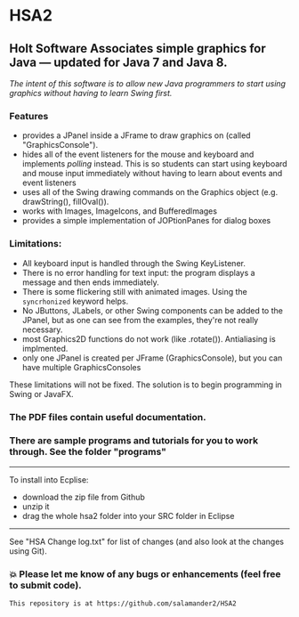 # HSA2

## Holt Software Associates simple graphics for Java &mdash; updated for Java 7 and Java 8.

*The intent of this software is to allow new Java programmers to start using graphics without having to learn Swing first.*

### Features
* provides a JPanel inside a JFrame to draw graphics on (called "GraphicsConsole"). 
* hides all of the event listeners for the mouse and keyboard and implements _polling_ instead. This is so students can start using keyboard and mouse input immediately without having to learn about events and event listeners
* uses all of the Swing drawing commands on the Graphics object (e.g. drawString(), fillOval()).
* works with Images, ImageIcons, and BufferedImages
* provides a simple implementation of JOPtionPanes for dialog boxes

### Limitations:
* All keyboard input is handled through the Swing KeyListener. 
* There is no error handling for text input: the program displays a message and then ends immediately.
* There is some flickering still with animated images. Using the `syncrhonized` keyword helps. 
* No JButtons, JLabels, or other Swing components can be added to the JPanel, but as one can see from the examples, they're not really necessary.
* most Graphics2D functions do not work (like .rotate()).  Antialiasing is implmented.
* only one JPanel is created per JFrame (GraphicsConsole), but you can have multiple GraphicsConsoles

These limitations will not be fixed. The solution is to begin programming in Swing or JavaFX.

### The PDF files contain useful documentation.

### There are sample programs and tutorials for you to work through. See the folder "programs"


----

To install into Ecplise:

* download the zip file from Github
* unzip it
* drag the whole hsa2 folder into your SRC folder in Eclipse

----

See "HSA Change log.txt" for list of changes (and also look at the changes using Git).

### :boom: Please let me know of any bugs or enhancements (feel free to submit code).

~~~~~~
This repository is at https://github.com/salamander2/HSA2
